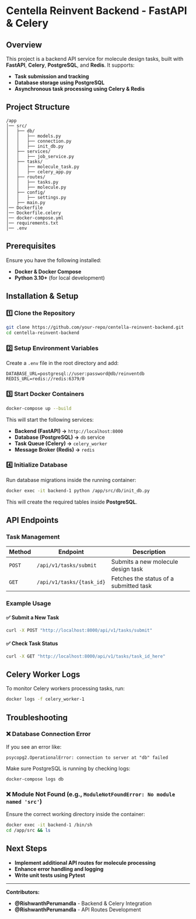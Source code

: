# Centella Reinvent Backend - FastAPI & Celery

## Overview
This project is a backend API service for molecule design tasks, built with **FastAPI**, **Celery**, **PostgreSQL**, and **Redis**. It supports:

- **Task submission and tracking**
- **Database storage using PostgreSQL**
- **Asynchronous task processing using Celery & Redis**

## Project Structure
```
/app
│── src/
│   ├── db/
│   │   ├── models.py
│   │   ├── connection.py
│   │   ├── init_db.py
│   ├── services/
│   │   ├── job_service.py
│   ├── tasks/
│   │   ├── molecule_task.py
│   │   ├── celery_app.py
│   ├── routes/
│   │   ├── tasks.py
│   │   ├── molecule.py
│   ├── config/
│   │   ├── settings.py
│   ├── main.py
│── Dockerfile
│── Dockerfile.celery
│── docker-compose.yml
│── requirements.txt
│── .env
```

## Prerequisites
Ensure you have the following installed:
- **Docker & Docker Compose**
- **Python 3.10+** (for local development)

## Installation & Setup

### 1️⃣ Clone the Repository
```bash
git clone https://github.com/your-repo/centella-reinvent-backend.git
cd centella-reinvent-backend
```

### 2️⃣ Setup Environment Variables
Create a `.env` file in the root directory and add:
```env
DATABASE_URL=postgresql://user:password@db/reinventdb
REDIS_URL=redis://redis:6379/0
```

### 3️⃣ Start Docker Containers
```bash
docker-compose up --build
```

This will start the following services:
- **Backend (FastAPI) →** `http://localhost:8000`
- **Database (PostgreSQL) →** `db` service
- **Task Queue (Celery) →** `celery_worker`
- **Message Broker (Redis) →** `redis`

### 4️⃣ Initialize Database
Run database migrations inside the running container:
```bash
docker exec -it backend-1 python /app/src/db/init_db.py
```
This will create the required tables inside **PostgreSQL**.

## API Endpoints

### **Task Management**
| Method | Endpoint | Description |
|--------|----------|--------------|
| `POST` | `/api/v1/tasks/submit` | Submits a new molecule design task |
| `GET` | `/api/v1/tasks/{task_id}` | Fetches the status of a submitted task |

### **Example Usage**

#### ✅ Submit a New Task
```bash
curl -X POST "http://localhost:8000/api/v1/tasks/submit"
```

#### ✅ Check Task Status
```bash
curl -X GET "http://localhost:8000/api/v1/tasks/task_id_here"
```

## Celery Worker Logs
To monitor Celery workers processing tasks, run:
```bash
docker logs -f celery_worker-1
```

## Troubleshooting

### ❌ Database Connection Error
If you see an error like:
```
psycopg2.OperationalError: connection to server at "db" failed
```
Make sure PostgreSQL is running by checking logs:
```bash
docker-compose logs db
```

### ❌ Module Not Found (e.g., `ModuleNotFoundError: No module named 'src'`)
Ensure the correct working directory inside the container:
```bash
docker exec -it backend-1 /bin/sh
cd /app/src && ls
```

## Next Steps
- **Implement additional API routes for molecule processing**
- **Enhance error handling and logging**
- **Write unit tests using Pytest**

---

**Contributors:**
- **@RishwanthPerumandla** - Backend & Celery Integration
- **@RishwanthPerumandla** - API Routes Development

